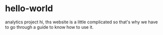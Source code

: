 # hello-world
analytics project
hi, ths website is a little complicated so that's why we have to go through a guide to know how to use it.
